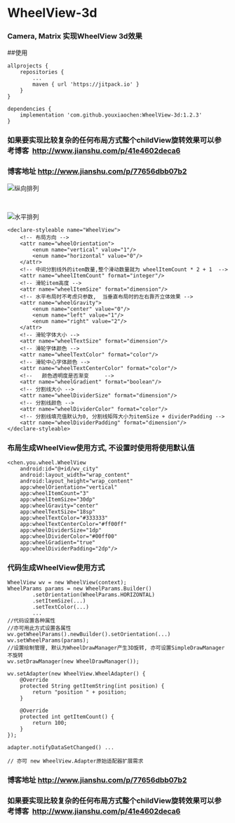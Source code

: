 # WheelView-3d
### Camera, Matrix 实现WheelView 3d效果

##使用
```
allprojects {
    repositories {
        ...
        maven { url 'https://jitpack.io' }
    }  
}

dependencies {
	implementation 'com.github.youxiaochen:WheelView-3d:1.2.3'
}
```

### 如果要实现比较复杂的任何布局方式整个childView旋转效果可以参考博客  http://www.jianshu.com/p/41e4602deca6

### 博客地址 http://www.jianshu.com/p/77656dbb07b2

![纵向排列](https://github.com/youxiaochen/WheelView-3d/blob/master/imgs/GIF111.gif)

<br/>

![水平排列](https://github.com/youxiaochen/WheelView-3d/blob/master/imgs/GIF222.gif)


```
<declare-styleable name="WheelView">
    <!-- 布局方向 -->
    <attr name="wheelOrientation">
        <enum name="vertical" value="1"/>
        <enum name="horizontal" value="0"/>
    </attr>
    <!-- 中间分割线外的item数量,整个滑动数量就为 wheelItemCount * 2 + 1  -->
    <attr name="wheelItemCount" format="integer"/>
    <!-- 滑轮item高度 -->
    <attr name="wheelItemSize" format="dimension"/>
    <!-- 水平布局时不考虑只参数,  当垂直布局时的左右靠齐立体效果 -->
    <attr name="wheelGravity">
        <enum name="center" value="0"/>
        <enum name="left" value="1"/>
        <enum name="right" value="2"/>
    </attr>
    <!-- 滑轮字体大小 -->
    <attr name="wheelTextSize" format="dimension"/>
    <!-- 滑轮字体颜色 -->
    <attr name="wheelTextColor" format="color"/>
    <!-- 滑轮中心字体颜色 -->
    <attr name="wheelTextCenterColor" format="color"/>
    <!--   颜色透明度是否渐变     -->
    <attr name="wheelGradient" format="boolean"/>
    <!-- 分割线大小 -->
    <attr name="wheelDividerSize" format="dimension"/>
    <!-- 分割线颜色 -->
    <attr name="wheelDividerColor" format="color"/>
    <!-- 分割线填充值默认为0, 分割线矩阵大小为itemSize + dividerPadding -->
    <attr name="wheelDividerPadding" format="dimension"/>
</declare-styleable>

```

### 布局生成WheelView使用方式, 不设置时使用将使用默认值

```
<chen.you.wheel.WheelView
    android:id="@+id/wv_city"
    android:layout_width="wrap_content"
    android:layout_height="wrap_content"
    app:wheelOrientation="vertical"
    app:wheelItemCount="3"
    app:wheelItemSize="30dp"
    app:wheelGravity="center"
    app:wheelTextSize="18sp"
    app:wheelTextColor="#333333"
    app:wheelTextCenterColor="#ff00ff"
    app:wheelDividerSize="1dp"
    app:wheelDividerColor="#00ff00"
    app:wheelGradient="true"
    app:wheelDividerPadding="2dp"/>

```

### 代码生成WheelView使用方式
```
WheelView wv = new WheelView(context);
WheelParams params = new WheelParams.Builder()
        .setOrientation(WheelParams.HORIZONTAL)
        .setItemSize(...)
        .setTextColor(...)
        ...
//代码设置各种属性
//亦可用此方式设置各属性  wv.getWheelParams().newBuilder().setOrientation(...) 
wv.setWheelParams(params);
//设置绘制管理, 默认为WheelDrawManager产生3D旋转, 亦可设置SimpleDrawManager不旋转
wv.setDrawManager(new WheelDrawManager());

wv.setAdapter(new WheelView.WheelAdapter() {
    @Override
    protected String getItemString(int position) {
        return "position " + position;
    }

    @Override
    protected int getItemCount() {
        return 100;
    }
});

adapter.notifyDataSetChanged() ...

// 亦可 new WheelView.Adapter原始适配器扩展需求

```

### 博客地址 http://www.jianshu.com/p/77656dbb07b2

### 如果要实现比较复杂的任何布局方式整个childView旋转效果可以参考博客  http://www.jianshu.com/p/41e4602deca6


